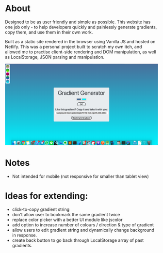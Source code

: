 # About
Designed to be as user friendly and simple as possible. This website has one job only - to help developers quickly and painlessly generate gradients, copy them, and use them in their own work. 

Built as a static site rendered in the browser using Vanilla JS and hosted on Netlify. 
This was a personal project built to scratch my own itch, and allowed me to practise client-side rendering and DOM manipulation, as well as LocalStorage, JSON parsing and manipulation.

![Screenshot](/images/screenshot.png)

# Notes
- Not intended for mobile (not responsive for smaller than tablet view)

# Ideas for extending:
- click-to-copy gradient string 
- don't allow user to bookmark the same gradient twice
- replace color picker with a better UI module like jscolor
- add option to increase number of colours / direction & type of gradient
- allow users to edit gradient string and dynamically change background in response.
- create back button to go back through LocalStorage array of past gradients.